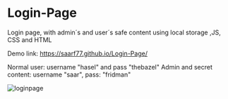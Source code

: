 # Login-Page

Login page, with admin´s and user´s safe content using local storage ,JS, CSS and HTML

Demo link:
https://saarf77.github.io/Login-Page/

Normal user: username "hasel" and pass "thebazel"
Admin and secret content: username "saar", pass: "fridman"


![loginpage](https://user-images.githubusercontent.com/64427190/207827870-31ea3b37-8fdb-444b-b88a-03aba5fa2c42.png)


